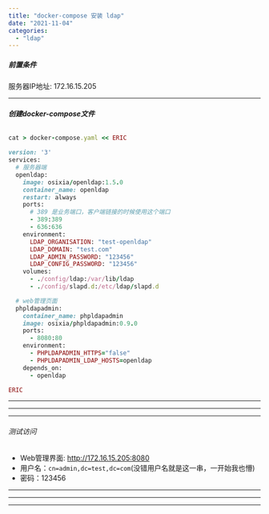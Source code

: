 ```yaml
---
title: "docker-compose 安装 ldap"
date: "2021-11-04"
categories: 
  - "ldap"
---
```


##### **前置条件**

服务器IP地址: 172.16.15.205

* * *

###### **创建docker-compose文件**

```ruby
cat > docker-compose.yaml << ERIC

version: '3'
services:
  # 服务器端
  openldap:
    image: osixia/openldap:1.5.0
    container_name: openldap
    restart: always
    ports:
      # 389 是业务端口，客户端链接的时候使用这个端口
      - 389:389
      - 636:636
    environment:
      LDAP_ORGANISATION: "test-openldap"
      LDAP_DOMAIN: "test.com"
      LDAP_ADMIN_PASSWORD: "123456"
      LDAP_CONFIG_PASSWORD: "123456"
    volumes:
      - ./config/ldap:/var/lib/ldap
      - ./config/slapd.d:/etc/ldap/slapd.d

  # web管理页面
  phpldapadmin:
    container_name: phpldapadmin
    image: osixia/phpldapadmin:0.9.0
    ports:
      - 8080:80
    environment:
      - PHPLDAPADMIN_HTTPS="false"
      - PHPLDAPADMIN_LDAP_HOSTS=openldap
    depends_on:
      - openldap

ERIC

```

* * *

* * *

* * *

###### 测试访问

- Web管理界面: http://172.16.15.205:8080
- 用户名：`cn=admin,dc=test,dc=com`(没错用户名就是这一串，一开始我也懵)
- 密码：123456

* * *

* * *

* * *
